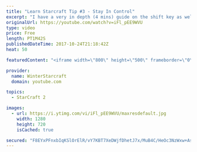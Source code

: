 ```yaml
---
title: "Learn Starcraft Tip #3 - Stay In Control"
excerpt: "I have a very in depth (4 mins) guide on the shift key as well here https://www.youtube.com/watch?v=7x9pHr544oY"
originalUrl: https://youtube.com/watch?v=iFl_pEE9WVU
type: video
price: Free
length: PT1M42S
publishedDateTime: 2017-10-24T21:18:42Z
heat: 50

featuredContent: "<iframe width=\"800\" height=\"500\" frameborder=\"0\" src=\"https://www.youtube.com/embed/iFl_pEE9WVU\" allow=\"accelerometer; autoplay; encrypted-media; gyroscope; picture-in-picture\" allowfullscreen></iframe>"

provider:
  name: WinterStarcraft
  domain: youtube.com

topics:
  - StarCraft 2

images:
  - url: https://i.ytimg.com/vi/iFl_pEE9WVU/maxresdefault.jpg
    width: 1280
    height: 720
    isCached: true

secured: "F8EYxPFnxbIqKSlOrElR/vY7KBT7XeDWjfDhetJ7x/MuB4C/HeOc3NzWxw+AsFPPmYOTQSrS4ZZYxTtb+sPmDWCX1cDsnvviHstjX56Vr6McziwRNUL0MISSLetgEJ3NczQKCt67CObYVAyzqLqgbENvmImOLjhkOQiWVG1EvamtwiDDCGp6DrukPq9OESrfh1Fv5YlbjgwRtCM/5x1mH/Po4uolOsAIjPde4UTtq3iDwRpOq2HkrQTGj92JbalRr14+O7eA7abFQ0BA4oZoqq99VPFR6ecWYBG6cqHoEMXq5jiwe4PJvZ8Fh61Z+waAU2I10tnjtS551z8ZuSHK44zJnTWlxKShim2n9S90SC/tKH7vPY0+vsO2ymoLE5jsmYrg7kOOfxc3kVs/RccY2iDLrSoh+lcg8eYzfLY/a3I=;xz5Ih/RVLZL54ATFmLJCgw=="
---
```


